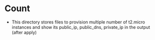 # Count
- This directory stores files to provision multiple number of t2.micro instances and show its public_ip, public_dns, private_ip in the output (after apply)